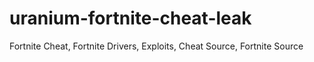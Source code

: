 # uranium-fortnite-cheat-leak
Fortnite Cheat, Fortnite Drivers, Exploits, Cheat Source, Fortnite Source
